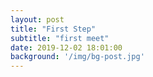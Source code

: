 ```yaml
---
layout: post
title: "First Step"
subtitle: "first meet"
date: 2019-12-02 18:01:00
background: '/img/bg-post.jpg'
---
```

